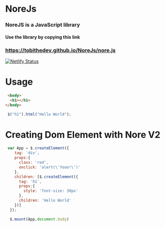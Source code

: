 # NoreJs

### NoreJS is a JavaScript library

#### Use the library by copying this link

### https://tobithedev.github.io/NoreJs/nore.js
[![Netlify Status](https://api.netlify.com/api/v1/badges/9627be6b-c3e3-49db-b1bc-8292ce869c1d/deploy-status)](https://app.netlify.com/sites/norejs/deploys)

# Usage
```html 
 <body>
  <h1></h1>
</body>
```
```js 
 $("h1").html("Hello World");
```
# Creating Dom Element with Nore V2
```js 
 var App = $.createElement({
    tag: 'div',
    props:{ 
      class: 'red',
      onclick: 'alert(\'Yooo!\')'
    },
    children: [$.createElement({
      tag: 'h1',
      props:{
        style: 'font-size: 30px'
      },
      children: 'Hello World'
    })]
  });

  $.mount(App,document.body)
```


 

